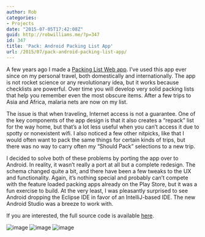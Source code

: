 ```yaml
---
author: Rob
categories:
- Projects
date: "2015-07-05T17:42:08Z"
guid: http://robwilliams.me/?p=347
id: 347
title: 'Pack: Android Packing List App'
url: /2015/07/pack-android-packing-list-app/
---
```

A few years ago I made a [Packing List Web app](/packing-list-web-app/). I’ve used this app ever since on my personal travel, both domestically and internationally. The app is not rocket science or any revolutionary idea, but it works because checklists are powerful. Over time you will develop very solid packing lists that help you remember even the most obscure items. After a few trips to Asia and Africa, malaria nets are now on my list.

The issue is that when traveling, Internet access is not a guarantee. One of the key components of the app design is that it also creates a “repack” list for the way home, but that’s a lot less useful when you can’t access it due to spotty or nonexistent wifi. I also noticed a few other nitpicks, like that I would often want to pack the same things for certain kinds of trips, but there was no way to carry often my “Should Pack” selections to a new trip.

I decided to solve both of these problems by porting the app over to Android. In reality, it wasn’t really a port at all but a complete redesign. The schema changed quite a bit, and there have been a few tweaks to the UX and functionality. Again, it’s nothing special and probably can’t compete with the feature loaded packing apps already on the Play Store, but it was a fun exercise to build. At the very least, I was pleasantly surprised to see Android dropping the Eclipse IDE in favor of an IntelliJ-based IDE. The new Android Studio was a breeze to work with.

If you are interested, the full source code is available [here](/upload/android-pack-app.apk).


![image](/wp-content/uploads/2015/07/device-2015-07-05-2036541.png)
![image](/wp-content/uploads/2015/07/device-2015-07-05-203734.png)
![image](/wp-content/uploads/2015/07/device-2015-07-05-203818.png)
